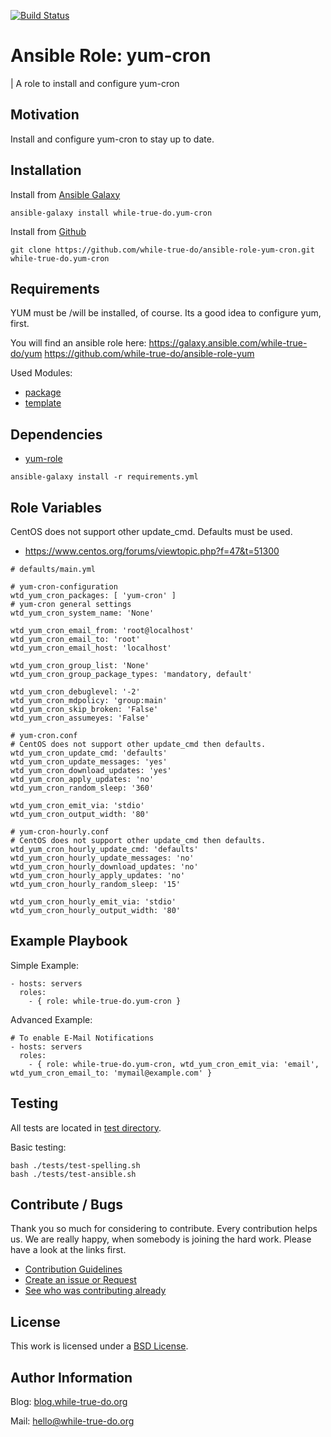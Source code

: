 [![Build Status](https://travis-ci.org/while-true-do/ansible-role-yum-cron.svg?branch=master)](https://travis-ci.org/while-true-do/ansible-role-yum-cron)

# Ansible Role: yum-cron 
| A role to install and configure yum-cron

## Motivation

Install and configure yum-cron to stay up to date.

## Installation

Install from [Ansible Galaxy](https://galaxy.ansible.com/while-true-do/yum-cron)

```
ansible-galaxy install while-true-do.yum-cron
```

Install from [Github](https://github.com/while-true-do/ansible-role-yum-cron)

```
git clone https://github.com/while-true-do/ansible-role-yum-cron.git while-true-do.yum-cron
```

## Requirements

YUM must be /will be installed, of course.
Its a good idea to configure yum, first. 

You will find an ansible role here:
<https://galaxy.ansible.com/while-true-do/yum>
<https://github.com/while-true-do/ansible-role-yum>

Used Modules:
-   [package](http://docs.ansible.com/ansible/latest/package_module.html)
-   [template](http://docs.ansible.com/ansible/latest/template_module.html)

## Dependencies

-   [yum-role](https://github.com/while-true-do/ansible-role-yum)

```
ansible-galaxy install -r requirements.yml
```

## Role Variables

CentOS does not support other update_cmd. Defaults must be used.
- <https://www.centos.org/forums/viewtopic.php?f=47&t=51300>

```
# defaults/main.yml

# yum-cron-configuration
wtd_yum_cron_packages: [ 'yum-cron' ]
# yum-cron general settings
wtd_yum_cron_system_name: 'None'

wtd_yum_cron_email_from: 'root@localhost'
wtd_yum_cron_email_to: 'root'
wtd_yum_cron_email_host: 'localhost'

wtd_yum_cron_group_list: 'None'
wtd_yum_cron_group_package_types: 'mandatory, default'

wtd_yum_cron_debuglevel: '-2'
wtd_yum_cron_mdpolicy: 'group:main'
wtd_yum_cron_skip_broken: 'False'
wtd_yum_cron_assumeyes: 'False'

# yum-cron.conf
# CentOS does not support other update_cmd then defaults.
wtd_yum_cron_update_cmd: 'defaults'
wtd_yum_cron_update_messages: 'yes'
wtd_yum_cron_download_updates: 'yes'
wtd_yum_cron_apply_updates: 'no'
wtd_yum_cron_random_sleep: '360'

wtd_yum_cron_emit_via: 'stdio'
wtd_yum_cron_output_width: '80'

# yum-cron-hourly.conf
# CentOS does not support other update_cmd then defaults.
wtd_yum_cron_hourly_update_cmd: 'defaults'
wtd_yum_cron_hourly_update_messages: 'no'
wtd_yum_cron_hourly_download_updates: 'no'
wtd_yum_cron_hourly_apply_updates: 'no'
wtd_yum_cron_hourly_random_sleep: '15'

wtd_yum_cron_hourly_emit_via: 'stdio'
wtd_yum_cron_hourly_output_width: '80'

```

## Example Playbook

Simple Example:

```
- hosts: servers 
  roles:
    - { role: while-true-do.yum-cron }
```

Advanced Example:

```
# To enable E-Mail Notifications
- hosts: servers 
  roles:
    - { role: while-true-do.yum-cron, wtd_yum_cron_emit_via: 'email', wtd_yum_cron_email_to: 'mymail@example.com' }
```

## Testing

All tests are located in [test directory](./tests/).

Basic testing:

```
bash ./tests/test-spelling.sh
bash ./tests/test-ansible.sh
```


## Contribute / Bugs

Thank you so much for considering to contribute. Every contribution helps us.
We are really happy, when somebody is joining the hard work. Please have a look 
at the links first.

-   [Contribution Guidelines](./docs/CONTRIBUTING.md)
-   [Create an issue or Request](https://github.com/while-true-do/ansible-role-yum-cron/issues)
-   [See who was contributing already](https://github.com/while-true-do/ansible-role-yum-cron/graphs/contributors)

## License

This work is licensed under a [BSD License](https://opensource.org/licenses/BSD-3-Clause).

## Author Information

Blog: [blog.while-true-do.org](https://blog.while-true-do.org)

Mail: [hello@while-true-do.org](mailto:hello@while-true-do.org)
